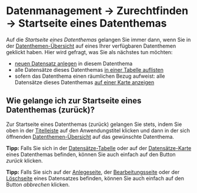 # Datenmanagement → Zurechtfinden → Startseite eines Datenthemas

Auf die *Startseite eines Datenthemas* gelangen Sie immer dann, wenn Sie in
der [Datenthemen-Übersicht](orientation_overview.md) auf eines Ihrer
verfügbaren Datenthemen geklickt haben. Hier
wird gefragt, was Sie als nächstes tun möchten:

- [neuen Datensatz anlegen](work_dataset-create.md) in diesem Datenthema
- alle Datensätze dieses Datenthemas
  [in einer Tabelle auflisten](orientation_datasets-table.md)
- sofern das Datenthema einen räumlichen Bezug aufweist: alle
  Datensätze dieses Datenthemas
  [auf einer Karte anzeigen](orientation_datasets-map.md)

## Wie gelange ich zur Startseite eines Datenthemas (zurück)?

Zur Startseite eines Datenthemas (zurück) gelangen Sie stets, indem Sie
oben in der [Titelleiste](../../datenwerft/usage/navigation.md)
auf den Anwendungstitel klicken und dann in der sich öffnenden
[Datenthemen-Übersicht](orientation_overview.md) auf das gewünschte Datenthema.

**Tipp:** Falls Sie sich in der
[Datensätze-Tabelle](orientation_datasets-table.md)
oder auf der [Datensätze-Karte](orientation_datasets-map.md) eines Datenthemas befinden,
können Sie auch einfach auf den Button *zurück* klicken.

**Tipp:** Falls Sie sich auf der
[Anlegeseite](work_dataset-create.md),
der [Bearbeitungsseite](work_dataset-edit.md) oder der
[Löschseite](work_dataset-delete.md)
eines Datensatzes befinden, können Sie auch einfach auf den Button
*abbrechen* klicken.
